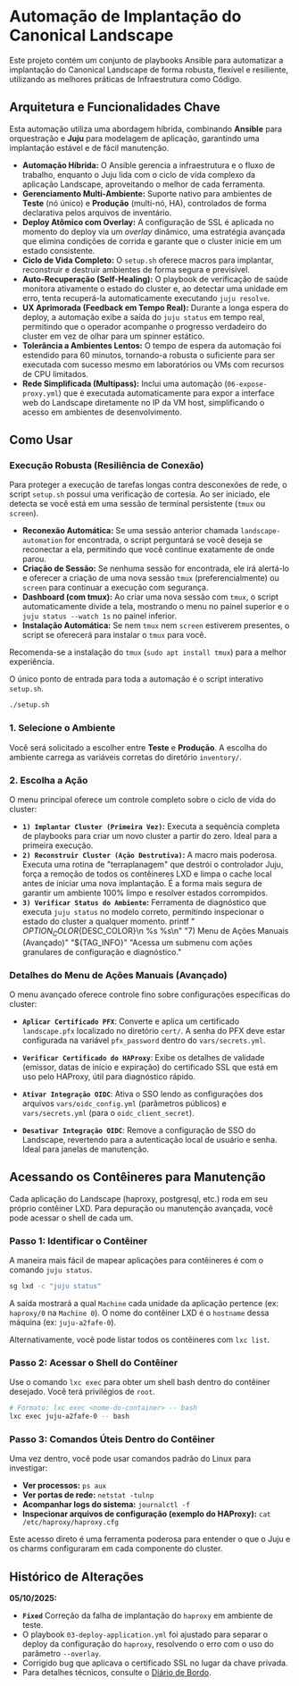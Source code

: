 # Automação de Implantação do Canonical Landscape

Este projeto contém um conjunto de playbooks Ansible para automatizar a implantação do Canonical Landscape de forma robusta, flexível e resiliente, utilizando as melhores práticas de Infraestrutura como Código.

## Arquitetura e Funcionalidades Chave

Esta automação utiliza uma abordagem híbrida, combinando **Ansible** para orquestração e **Juju** para modelagem de aplicação, garantindo uma implantação estável e de fácil manutenção.

- **Automação Híbrida:** O Ansible gerencia a infraestrutura e o fluxo de trabalho, enquanto o Juju lida com o ciclo de vida complexo da aplicação Landscape, aproveitando o melhor de cada ferramenta.
- **Gerenciamento Multi-Ambiente:** Suporte nativo para ambientes de **Teste** (nó único) e **Produção** (multi-nó, HA), controlados de forma declarativa pelos arquivos de inventário.
- **Deploy Atômico com Overlay:** A configuração de SSL é aplicada no momento do deploy via um *overlay* dinâmico, uma estratégia avançada que elimina condições de corrida e garante que o cluster inicie em um estado consistente.
- **Ciclo de Vida Completo:** O `setup.sh` oferece macros para implantar, reconstruir e destruir ambientes de forma segura e previsível.
- **Auto-Recuperação (Self-Healing):** O playbook de verificação de saúde monitora ativamente o estado do cluster e, ao detectar uma unidade em erro, tenta recuperá-la automaticamente executando `juju resolve`.
- **UX Aprimorada (Feedback em Tempo Real):** Durante a longa espera do deploy, a automação exibe a saída do `juju status` em tempo real, permitindo que o operador acompanhe o progresso verdadeiro do cluster em vez de olhar para um spinner estático.
- **Tolerância a Ambientes Lentos:** O tempo de espera da automação foi estendido para 60 minutos, tornando-a robusta o suficiente para ser executada com sucesso mesmo em laboratórios ou VMs com recursos de CPU limitados.
- **Rede Simplificada (Multipass):** Inclui uma automação (`06-expose-proxy.yml`) que é executada automaticamente para expor a interface web do Landscape diretamente no IP da VM host, simplificando o acesso em ambientes de desenvolvimento.

## Como Usar

### Execução Robusta (Resiliência de Conexão)

Para proteger a execução de tarefas longas contra desconexões de rede, o script `setup.sh` possui uma verificação de cortesia. Ao ser iniciado, ele detecta se você está em uma sessão de terminal persistente (`tmux` ou `screen`).

- **Reconexão Automática:** Se uma sessão anterior chamada `landscape-automation` for encontrada, o script perguntará se você deseja se reconectar a ela, permitindo que você continue exatamente de onde parou.
- **Criação de Sessão:** Se nenhuma sessão for encontrada, ele irá alertá-lo e oferecer a criação de uma nova sessão `tmux` (preferencialmente) ou `screen` para continuar a execução com segurança.
- **Dashboard (com tmux):** Ao criar uma nova sessão com `tmux`, o script automaticamente divide a tela, mostrando o menu no painel superior e o `juju status --watch 1s` no painel inferior.
- **Instalação Automática:** Se nem `tmux` nem `screen` estiverem presentes, o script se oferecerá para instalar o `tmux` para você.

Recomenda-se a instalação do `tmux` (`sudo apt install tmux`) para a melhor experiência.

O único ponto de entrada para toda a automação é o script interativo `setup.sh`.

```bash
./setup.sh
```

### 1. Selecione o Ambiente

Você será solicitado a escolher entre **Teste** e **Produção**. A escolha do ambiente carrega as variáveis corretas do diretório `inventory/`.

### 2. Escolha a Ação

O menu principal oferece um controle completo sobre o ciclo de vida do cluster:

- **`1) Implantar Cluster (Primeira Vez)`:** Executa a sequência completa de playbooks para criar um novo cluster a partir do zero. Ideal para a primeira execução.
- **`2) Reconstruir Cluster (Ação Destrutiva)`:** A macro mais poderosa. Executa uma rotina de "terraplanagem" que destrói o controlador Juju, força a remoção de todos os contêineres LXD e limpa o cache local antes de iniciar uma nova implantação. É a forma mais segura de garantir um ambiente 100% limpo e resolver estados corrompidos.
- **`3) Verificar Status do Ambiente`:** Ferramenta de diagnóstico que executa `juju status` no modelo correto, permitindo inspecionar o estado do cluster a qualquer momento.
        printf "  ${OPTION_COLOR}%s${DESC_COLOR}\n     %s %s\n" "7) Menu de Ações Manuais (Avançado)" "${TAG_INFO}" "Acessa um submenu com ações granulares de configuração e diagnóstico."

### Detalhes do Menu de Ações Manuais (Avançado)

O menu avançado oferece controle fino sobre configurações específicas do cluster:

- **`Aplicar Certificado PFX`**: Converte e aplica um certificado `landscape.pfx` localizado no diretório `cert/`. A senha do PFX deve estar configurada na variável `pfx_password` dentro do `vars/secrets.yml`.

- **`Verificar Certificado do HAProxy`**: Exibe os detalhes de validade (emissor, datas de início e expiração) do certificado SSL que está em uso pelo HAProxy, útil para diagnóstico rápido.

- **`Ativar Integração OIDC`**: Ativa o SSO lendo as configurações dos arquivos `vars/oidc_config.yml` (parâmetros públicos) e `vars/secrets.yml` (para o `oidc_client_secret`).

- **`Desativar Integração OIDC`**: Remove a configuração de SSO do Landscape, revertendo para a autenticação local de usuário e senha. Ideal para janelas de manutenção.

## Acessando os Contêineres para Manutenção

Cada aplicação do Landscape (haproxy, postgresql, etc.) roda em seu próprio contêiner LXD. Para depuração ou manutenção avançada, você pode acessar o shell de cada um.

### Passo 1: Identificar o Contêiner

A maneira mais fácil de mapear aplicações para contêineres é com o comando `juju status`.

```bash
sg lxd -c "juju status"
```

A saída mostrará a qual `Machine` cada unidade da aplicação pertence (ex: `haproxy/0` na `Machine 0`). O nome do contêiner LXD é o `hostname` dessa máquina (ex: `juju-a2fafe-0`).

Alternativamente, você pode listar todos os contêineres com `lxc list`.

### Passo 2: Acessar o Shell do Contêiner

Use o comando `lxc exec` para obter um shell bash dentro do contêiner desejado. Você terá privilégios de `root`.

```bash
# Formato: lxc exec <nome-do-container> -- bash
lxc exec juju-a2fafe-0 -- bash
```

### Passo 3: Comandos Úteis Dentro do Contêiner

Uma vez dentro, você pode usar comandos padrão do Linux para investigar:

- **Ver processos:** `ps aux`
- **Ver portas de rede:** `netstat -tulnp`
- **Acompanhar logs do sistema:** `journalctl -f`
- **Inspecionar arquivos de configuração (exemplo do HAProxy):** `cat /etc/haproxy/haproxy.cfg`

Este acesso direto é uma ferramenta poderosa para entender o que o Juju e os charms configuraram em cada componente do cluster.

## Histórico de Alterações

**05/10/2025:**
- **`Fixed`** Correção da falha de implantação do `haproxy` em ambiente de teste.
- O playbook `03-deploy-application.yml` foi ajustado para separar o deploy da configuração do `haproxy`, resolvendo o erro com o uso do parâmetro `--overlay`.
- Corrigido bug que aplicava o certificado SSL no lugar da chave privada.
- Para detalhes técnicos, consulte o [Diário de Bordo](diario-de-bordo.md).
